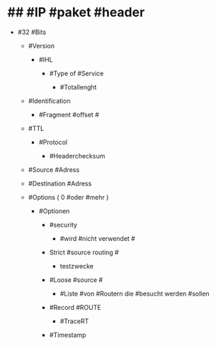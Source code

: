 # ## #IP #paket #header 

 - #32 #Bits 

	 - #Version 

		 - #IHL 

			 - #Type of #Service 

				 - #Totallenght 

	 - #Identification 

		 - #Fragment #offset #

	 - #TTL 

		 - #Protocol 

			 - #Headerchecksum 

	 - #Source #Adress 
	 - #Destination #Adress 
	 - #Options ( 0 #oder #mehr ) 

		 - #Optionen 

			 - #security 

				 - #wird #nicht verwendet #

			 - Strict #source routing #

				 - testzwecke 

			 - #Loose #source #

				 - #Liste #von #Routern die #besucht werden #sollen 

			 - #Record #ROUTE 

				 - #TraceRT 

			 - #Timestamp 
